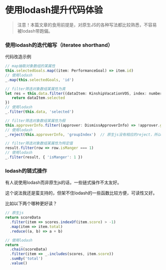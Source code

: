 # 使用lodash提升代码体验

> 注意！本篇文章的食用前提是，对原生JS的各种写法都比较熟悉，不容易被lodash带跑偏。

### 使用lodash的迭代缩写（iteratee shorthand）

代码改造示例

```jsx
// map抽取对象数组的某属性
this.selectedGoals.map((item: PerformanceGoal) => item.id)
// 使用lodash
_.map(this.selectedGoals, 'id')
```

```jsx
// filter筛选对象数组某属性为真
let res = this.data.filter((dataItem: KinshipVacationVOS, index: number) => {
   return dataItem.selected
})
// 使用lodash
_.filter(this.data, 'selected')
```

```jsx
// filter筛选对象数组某属性为假
this.approverInfo.filter((approver: DismissApproverInfo) => !approver.groupIndex)
// 使用lodash
_.reject(this.approverInfo, 'groupIndex')  // 原生js没有相应的reject，所以也不太建议用

```

```jsx
// filter筛选对象数组某属性为特定值
result.filter(row => row.isManger === 1)
// 使用lodash
_.filter(result, { 'isManger': 1 })
```



### lodash的链式操作

有人说使用lodash而非原生js的话，一些链式操作不太友好。

这个说法我还是蛮支持的，但架不住lodash的一些函数比较方便，可读性又好。

比如以下两个哪种更好读？

```jsx
// 原生js
return scoreData
  .filter(item => scores.indexOf(item.score) > -1)
  .map(item => item.total)
  .reduce((a, b) => a + b)

// 使用lodash
return _
  .chain(scoreData)
  .filter(item => _.includes(scores, item.score))
  .sumBy('total')
  .value()
```

